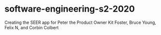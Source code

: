# software-engineering-s2-2020
Creating the SEER app for Peter the Product Owner
Kit Foster, Bruce Young, Felix N, and Corbin Colbert
